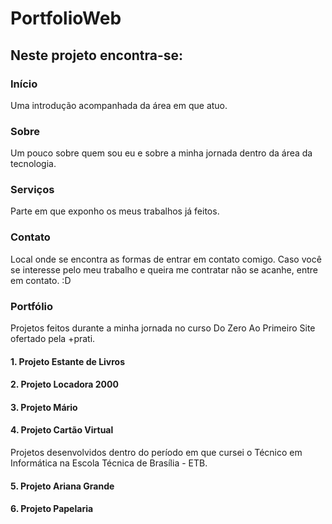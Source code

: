 # PortfolioWeb

## Neste projeto encontra-se:
  ### Início
  Uma introdução acompanhada da área em que atuo.

  ### Sobre
  Um pouco sobre quem sou eu e sobre a minha jornada dentro da área da tecnologia.

  ### Serviços
  Parte em que exponho os meus trabalhos já feitos.

  ### Contato
  Local onde se encontra as formas de entrar em contato comigo. 
  Caso você se interesse pelo meu trabalho e queira me contratar não se acanhe, entre em contato. :D

  ### Portfólio
  Projetos feitos durante a minha jornada no curso Do Zero Ao Primeiro Site ofertado pela +prati.
  #### 1. Projeto Estante de Livros 
  #### 2. Projeto Locadora 2000
  #### 3. Projeto Mário
  #### 4. Projeto Cartão Virtual
      
  Projetos desenvolvidos dentro do período em que cursei o Técnico em Informática na Escola Técnica de Brasília - ETB.
  #### 5. Projeto Ariana Grande
  #### 6. Projeto Papelaria
